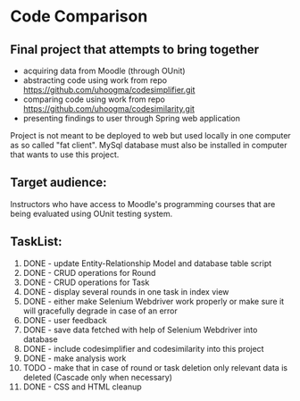 # Code Comparison

## Final project that attempts to bring together
* acquiring data from Moodle (through OUnit)
* abstracting code using work from repo https://github.com/uhoogma/codesimplifier.git
* comparing code using work from repo https://github.com/uhoogma/codesimilarity.git
* presenting findings to user through Spring web application

Project is not meant to be deployed to web but used locally in one computer as so called "fat client".
MySql database must also be installed in computer that wants to use this project.

## Target audience:
Instructors who have access to Moodle's programming courses that are being evaluated using OUnit testing system.

## TaskList:

1. DONE - update Entity-Relationship Model and database table script
2. DONE - CRUD operations for Round
3. DONE - CRUD operations for Task
4. DONE - display several rounds in one task in index view
5. DONE - either make Selenium Webdriver work properly or make sure it will gracefully degrade in case of an error
6. DONE - user feedback
7. DONE - save data fetched with help of Selenium Webdriver into database
8. DONE - include codesimplifier and codesimilarity into this project
9. DONE - make analysis work
10. TODO - make that in case of round or task deletion only relevant data is deleted (Cascade only when necessary)
11. DONE - CSS and HTML cleanup
